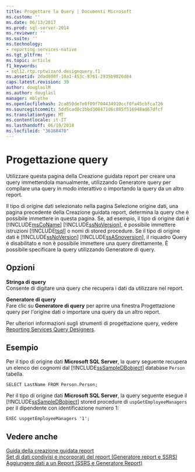 ```yaml
---
title: Progettare la Query | Documenti Microsoft
ms.custom: ''
ms.date: 06/13/2017
ms.prod: sql-server-2014
ms.reviewer: ''
ms.suite: ''
ms.technology:
- reporting-services-native
ms.tgt_pltfrm: ''
ms.topic: article
f1_keywords:
- sql12.rtp.rptwizard.designquery.f1
ms.assetid: 2dad800f-10a1-453c-8761-2935b9826d84
caps.latest.revision: 39
author: douglaslM
ms.author: douglasl
manager: mblythe
ms.openlocfilehash: 2ca850de7e8f09f704434910ccf0fa45cbfca726
ms.sourcegitcommit: 5dd5cad0c1bbd308471d6c885f516948ad67dfcf
ms.translationtype: MT
ms.contentlocale: it-IT
ms.lasthandoff: 06/19/2018
ms.locfileid: "36168470"
---
```

# <a name="design-the-query"></a>Progettazione query
  Utilizzare questa pagina della Creazione guidata report per creare una query immettendola manualmente, utilizzando Generatore query per compilare una query in modo interattivo o importando la query da un altro report.  
  
 Il tipo di origine dati selezionato nella pagina Selezione origine dati, una pagina precedente della Creazione guidata report, determina la query che è possibile immettere in questa pagina. Se, ad esempio, il tipo di origine dati è [!INCLUDE[msCoName](../includes/msconame-md.md)] [!INCLUDE[ssNoVersion](../includes/ssnoversion-md.md)], è possibile immettere istruzioni [!INCLUDE[tsql](../includes/tsql-md.md)] o nomi di stored procedure. Se il tipo di origine dati è [!INCLUDE[ssNoVersion](../includes/ssnoversion-md.md)] [!INCLUDE[ssASnoversion](../includes/ssasnoversion-md.md)], il riquadro Query è disabilitato e non è possibile immettere una query direttamente. È possibile specificare la query utilizzando Generatore di query.  
  
## <a name="options"></a>Opzioni  
 **Stringa di query**  
 Consente di digitare una query che recupera i dati da utilizzare nel report.  
  
 **Generatore di query**  
 Fare clic su **Generatore di query** per aprire una finestra Progettazione query per l'origine dati o importare una query da un altro report.  
  
 Per ulteriori informazioni sugli strumenti di progettazione query, vedere [Reporting Services Query Designers](../../2014/reporting-services/reporting-services-query-designers.md).  
  
## <a name="example"></a>Esempio  
 Per il tipo di origine dati **Microsoft SQL Server**, la query seguente recupera un elenco dei cognomi dal [!INCLUDE[ssSampleDBobject](../includes/sssampledbobject-md.md)] database `Person` tabella.  
  
```  
SELECT LastName FROM Person.Person;  
```  
  
 Per il tipo di origine dati **Microsoft SQL Server**, la query seguente esegue il [!INCLUDE[ssSampleDBobject](../includes/sssampledbobject-md.md)] stored procedure di `uspGetEmployeeManagers` per il dipendente con identificazione numero 1:  
  
```  
EXEC uspgetEmployeeManagers '1';  
```  
  
## <a name="see-also"></a>Vedere anche  
 [Guida della creazione guidata report](../../2014/reporting-services/report-wizard-help.md)   
 [Set di dati condivisi e incorporati del report &#40;Generatore report e SSRS&#41;](report-data/report-embedded-datasets-and-shared-datasets-report-builder-and-ssrs.md)   
 [Aggiungere dati a un Report &#40;SSRS e Generatore Report&#41;](report-data/report-datasets-ssrs.md)  
  
  